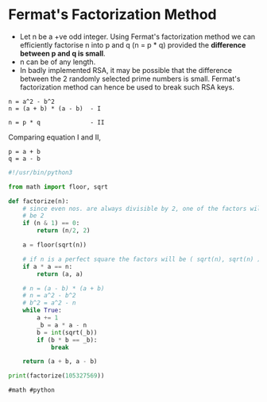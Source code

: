 # Fermat's Factorization Method

* Let n be a +ve odd integer. Using Fermat's factorization method we
  can efficiently factorise n into p and q (n = p * q) provided
  the **difference between p and q is small**.
* n can be of any length.
* In badly implemented RSA, it may be possible that the difference
  between the 2 randomly selected prime numbers is small. Fermat's
  factorization method can hence be used to break such RSA keys.

```text
n = a^2 - b^2
n = (a + b) * (a - b)  - I

n = p * q              - II
```

Comparing equation I and II,

```text
p = a + b
q = a - b
```

```python
#!/usr/bin/python3

from math import floor, sqrt

def factorize(n):
    # since even nos. are always divisible by 2, one of the factors will always
    # be 2
    if (n & 1) == 0:
        return (n/2, 2)

    a = floor(sqrt(n))

    # if n is a perfect square the factors will be ( sqrt(n), sqrt(n) )
    if a * a == n:
        return (a, a)

    # n = (a - b) * (a + b)
    # n = a^2 - b^2
    # b^2 = a^2 - n
    while True:
        a += 1
        _b = a * a - n
        b = int(sqrt(_b))
        if (b * b == _b):
            break

    return (a + b, a - b)

print(factorize(105327569))
```

    #math #python
